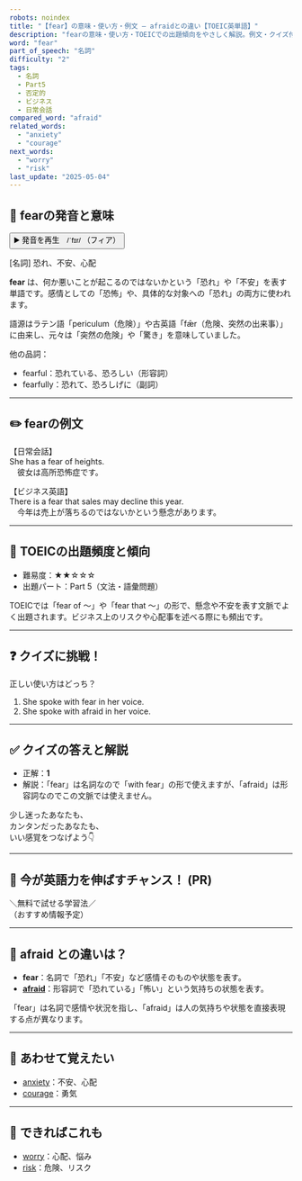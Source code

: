 ```yaml
---
robots: noindex
title: "【fear】の意味・使い方・例文 ― afraidとの違い【TOEIC英単語】"
description: "fearの意味・使い方・TOEICでの出題傾向をやさしく解説。例文・クイズ付きでafraidとの違いもわかりやすく学べます。"
word: "fear"
part_of_speech: "名詞"
difficulty: "2"
tags:
  - 名詞
  - Part5
  - 否定的
  - ビジネス
  - 日常会話
compared_word: "afraid"
related_words:
  - "anxiety"
  - "courage"
next_words:
  - "worry"
  - "risk"
last_update: "2025-05-04"
---
```


## 🔰 fearの発音と意味

<button class="play-audio" onclick="playTTS('fear')">
  <span class="play-audio-main">
    ▶️ 発音を再生　/ˈfɪr/
  </span>
  <span class="play-audio-sub">
    （フィア）
  </span>
</button>

[名詞] 恐れ、不安、心配

**fear** は、何か悪いことが起こるのではないかという「恐れ」や「不安」を表す単語です。感情としての「恐怖」や、具体的な対象への「恐れ」の両方に使われます。

語源はラテン語「periculum（危険）」や古英語「fǣr（危険、突然の出来事）」に由来し、元々は「突然の危険」や「驚き」を意味していました。

他の品詞：  
- fearful：恐れている、恐ろしい（形容詞）
- fearfully：恐れて、恐ろしげに（副詞）

---

## ✏️ fearの例文

【日常会話】  
She has a fear of heights.  
　彼女は高所恐怖症です。

【ビジネス英語】  
There is a fear that sales may decline this year.  
　今年は売上が落ちるのではないかという懸念があります。

---

## 🎯 TOEICの出題頻度と傾向

- 難易度：★★☆☆☆
- 出題パート：Part 5（文法・語彙問題）

TOEICでは「fear of ～」や「fear that ～」の形で、懸念や不安を表す文脈でよく出題されます。ビジネス上のリスクや心配事を述べる際にも頻出です。

---

## ❓ クイズに挑戦！

正しい使い方はどっち？

1. She spoke with fear in her voice.  
2. She spoke with afraid in her voice.

---

## ✅ クイズの答えと解説

- 正解：**1**
- 解説：「fear」は名詞なので「with fear」の形で使えますが、「afraid」は形容詞なのでこの文脈では使えません。

少し迷ったあなたも、  
カンタンだったあなたも、  
いい感覚をつなげよう👇️

---

## 🚀 今が英語力を伸ばすチャンス！ (PR)

<div class="info-center">
＼無料で試せる学習法／<br>  
（おすすめ情報予定）
</div>

---

## 🤔  afraid との違いは？

- **fear**：名詞で「恐れ」「不安」など感情そのものや状態を表す。
- **[afraid](/word/afraid/)**：形容詞で「恐れている」「怖い」という気持ちの状態を表す。

「fear」は名詞で感情や状況を指し、「afraid」は人の気持ちや状態を直接表現する点が異なります。

---

## 🧩 あわせて覚えたい

- [anxiety](/word/anxiety/)：不安、心配
- [courage](/word/courage/)：勇気

---

## 📖 できればこれも

- [worry](/word/worry/)：心配、悩み
- [risk](/word/risk/)：危険、リスク

<!-- cvid: aid21_bid02 -->
